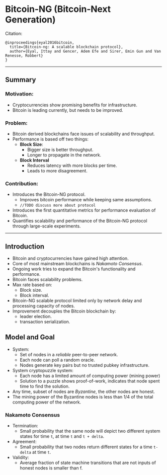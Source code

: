 # Bitcoin-NG (Bitcoin-Next Generation)

Citation:

```
@inproceedings{eyal2016bitcoin,
  title={Bitcoin-ng: A scalable blockchain protocol},
  author={Eyal, Ittay and Gencer, Adem Efe and Sirer, Emin Gun and Van Renesse, Robbert}
}

```

---

## Summary

### Motivation:

- Cryptocurrencies show promising benefits for infrastructure.
- Bitcoin is leading currently, but needs to be improved.

### Problem:

- Bitcoin derived blockchains face issues of scalability and throughput.
- Performance is based off two things:
	- **Block Size**:
		- Bigger size is better throughput.
		- Longer to propagate in the network.
	- **Block Interval**
		- Reduces latency with more blocks per time.
		- Leads to more disagreement.

### Contribution:

- Introduces the Bitcoin-NG protocol.
	- Improves bitcoin performance while keeping same assumptions.
	- ``//TODO discuss more about protocol``
- Introduces the first quantitative metrics for performance evaluation of Bitcoin.
- Quantifies scalability and performance of the Bitcoin-NG protocol through large-scale experiments.

---

## Introduction

* Bitcoin and cryptocurrencies have gained high attention.
* Core of most mainstream blockchains is *Nakamoto Consensus*.
* Ongoing work tries to expand the Bitcoin's functionality and performance.
* Bitcoin faces scalability problems.
* Max rate based on:
	* Block size.
	* Block interval.
* Bitcoin-NG scalable protocol limited only by network delay and processing capacity of nodes.
* Improvement decouples the Bitcoin blockchain by:
	* leader election.
	* transaction serialization.

## Model and Goal

- System:
	- Set of nodes in a *reliable* peer-to-peer network.
	- Each node can poll a random oracle.
	- Nodes generate key pairs but no trusted pubkey infrastructure.
- System cryptopuzzle system:
	- Each node has a limited amount of computing power (mining power)
	- Solution to a puzzle shows proof-of-work, indicates that node spent time to find the solution.
- Any time, subset of nodes are *Byzantine*, the other nodes are honest.
- The mining power of the Byzantine nodes is less than 1/4 of the total computing power of the network.

### Nakamoto Consensus

- Termination:
	- Small probability that the same node will depict two different system states for time ``t``, at time ``t`` and ``t + delta``.
- Agreement:
	- Small probability that two nodes return different states for a time ``t-delta`` at time ``t``.
- Validity:
	- Average fraction of state machine transitions that are not inputs of honest nodes is smaller than f.
